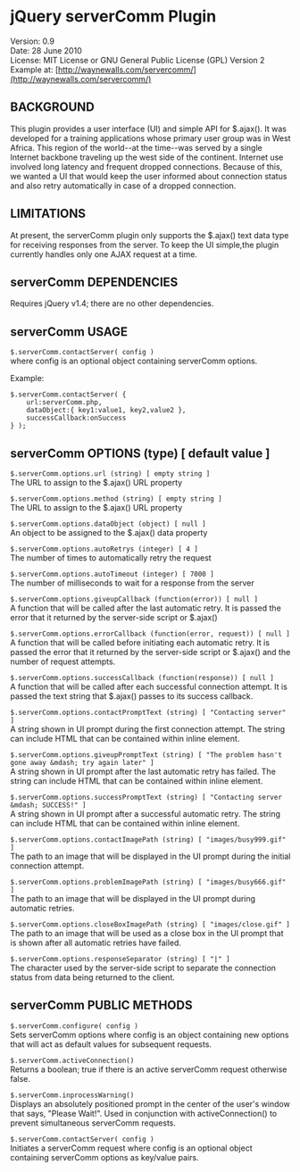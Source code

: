 # jQuery serverComm Plugin #

Version: 0.9  
Date: 28 June 2010  
License: MIT License or GNU General Public License (GPL) Version 2   
Example at: [http://waynewalls.com/servercomm/](http://waynewalls.com/servercomm/)

## BACKGROUND ##

This plugin provides a user interface (UI) and simple API for
$.ajax().  It was developed for a training applications whose primary user
group was in West Africa. This region of the world--at the time--was served by
a single Internet backbone traveling up the west side of the continent.
Internet use involved long latency and frequent dropped connections. Because of
this, we wanted a UI that would keep the user informed about connection status
and also retry automatically in case of a dropped connection.

## LIMITATIONS ##

At present, the serverComm plugin only supports the $.ajax() text data type
for receiving responses from the server. To keep the UI simple,the plugin
currently handles only one AJAX request at a time.


## serverComm DEPENDENCIES ##

Requires jQuery v1.4;  there are no other dependencies.


## serverComm USAGE ##

`$.serverComm.contactServer( config )`  
where config is an optional object containing serverComm options.

Example:

    $.serverComm.contactServer( {
        url:serverComm.php,
        dataObject:{ key1:value1, key2,value2 },
        successCallback:onSuccess   
    } );
    

## serverComm OPTIONS (type) [ default value ] ##

`$.serverComm.options.url (string) [ empty string ]`  
The URL to assign to the $.ajax() URL property

`$.serverComm.options.method (string) [ empty string ]`  
The URL to assign to the $.ajax() URL property

`$.serverComm.options.dataObject (object) [ null ]`  
An object to be assigned to the $.ajax() data property

`$.serverComm.options.autoRetrys (integer) [ 4 ]`  
The number of times to automatically retry the request

`$.serverComm.options.autoTimeout (integer) [ 7000 ]`  
The number of milliseconds to wait for a response from the server

`$.serverComm.options.giveupCallback (function(error)) [ null ]`  
A function that will be called after the last automatic retry.  It is passed
the error that it returned by the server-side script or $.ajax()

`$.serverComm.options.errorCallback (function(error, request)) [ null ]`  
A function that will be called before initiating each automatic retry.    It is
passed the error that it returned by the server-side script or $.ajax() and the
number of request attempts.

`$.serverComm.options.successCallback (function(response)) [ null ]`  
A function that will be called after each successful connection attempt. It is
passed the text string that $.ajax() passes to its success callback.

`$.serverComm.options.contactPromptText (string) [ "Contacting server" ]`  
A string shown in UI prompt during the first connection attempt.  The string
can include HTML that can be contained within inline element.

`$.serverComm.options.giveupPromptText (string) [ "The problem hasn't gone away
&mdash; try again later" ]`  
A string shown in UI prompt after the last automatic retry has failed.  The
string can include HTML that can be contained within inline element.

`$.serverComm.options.successPromptText (string) [ "Contacting server &mdash;
SUCCESS!" ]`  
A string shown in UI prompt after a successful automatic retry.  The string can
include HTML that can be contained within inline element.

`$.serverComm.options.contactImagePath (string) [ "images/busy999.gif" ]`  
The path to an image that will be displayed in the UI prompt during the initial
connection attempt.

`$.serverComm.options.problemImagePath (string) [ "images/busy666.gif" ]`  
The path to an image that will be displayed in the UI prompt during automatic
retries.

`$.serverComm.options.closeBoxImagePath (string) [ "images/close.gif" ]`  
The path to an image that will be used as a close box in the UI prompt that is
shown after all automatic retries have failed.

`$.serverComm.options.responseSeparator (string) [ "|" ]`  
The character used by the server-side script to separate the connection status
from data being returned to the client.


## serverComm PUBLIC METHODS ##

`$.serverComm.configure( config )`  
Sets serverComm options where config is an object containing new options that
will act as default values for subsequent requests.

`$.serverComm.activeConnection()`  
Returns a boolean; true if there is an active serverComm request otherwise
false.

`$.serverComm.inprocessWarning()`  
Displays an absolutely positioned prompt in the center of the user's window
that says, "Please Wait!".  Used in conjunction with activeConnection() to
prevent simultaneous serverComm requests.

`$.serverComm.contactServer( config )`  
Initiates a serverComm request where config is an optional object containing
serverComm options as key/value pairs.
